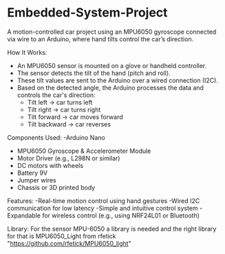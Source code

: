 # Embedded-System-Project
A motion-controlled car project using an MPU6050 gyroscope connected via wire to an Arduino, where hand tilts control the car’s direction.

How It Works:
- An MPU6050 sensor is mounted on a glove or handheld controller.
- The sensor detects the tilt of the hand (pitch and roll).
- These tilt values are sent to the Arduino over a wired connection (I2C).
- Based on the detected angle, the Arduino processes the data and controls the car's direction:
  - Tilt left → car turns left
  - Tilt right → car turns right
  - Tilt forward → car moves forward
  - Tilt backward → car reverses

Components Used:
-Arduino Nano
- MPU6050 Gyroscope & Accelerometer Module
- Motor Driver (e.g., L298N or similar)
- DC motors with wheels
- Battery 9V
- Jumper wires
- Chassis or 3D printed body

Features:
-Real-time motion control using hand gestures
-Wired I2C communication for low latency
-Simple and intuitive control system
-Expandable for wireless control (e.g., using NRF24L01 or Bluetooth)

Library:
For the sensor MPU-6050 a library is needed and the right library for that is MPU6050_Light from rfetick "https://github.com/rfetick/MPU6050_light"
